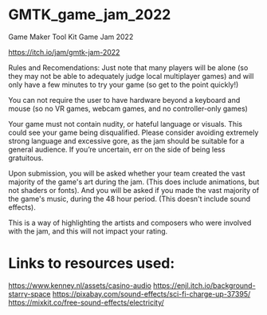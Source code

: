 # GMTK_game_jam_2022
Game Maker Tool Kit Game Jam 2022

https://itch.io/jam/gmtk-jam-2022

Rules and Recomendations:
Just note that many players will be alone (so they may not be able to adequately judge local multiplayer games) and will only have a few minutes to try your game (so get to the point quickly!)

You can not require the user to have hardware beyond a keyboard and mouse (so no VR games, webcam games, and no controller-only games)

Your game must not contain nudity, or hateful language or visuals. This could see your game being disqualified. Please consider avoiding extremely strong language and excessive gore, as the jam should be suitable for a general audience. If you’re uncertain, err on the side of being less gratuitous.

Upon submission, you will be asked whether your team created the vast majority of the game's art during the jam. (This does include animations, but not shaders or fonts). And you will be asked if you made the vast majority of the game's music, during the 48 hour period. (This doesn't include sound effects).

This is a way of highlighting the artists and composers who were involved with the jam, and this will not impact your rating.



# Links to resources used:
https://www.kenney.nl/assets/casino-audio
https://enjl.itch.io/background-starry-space
https://pixabay.com/sound-effects/sci-fi-charge-up-37395/
https://mixkit.co/free-sound-effects/electricity/
